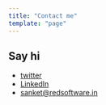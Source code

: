 ```yaml
---
title: "Contact me"
template: "page"
---
```


## Say hi

- [twitter](https://www.twitter.com/3sanket3)
- [LinkedIn](https://www.linkedin.com/in/3sanket3/)
- [sanket@redsoftware.in](mailto:sanket@redsoftware.in)
